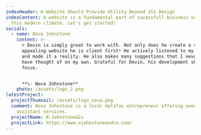 ```yaml
---
indexHeader: A Website Should Provide Utility Beyond Its Design
indexContent: A website is a fundamental part of sucessfull business venture in
  this modern climate. Let's get started!
socials:
  - name: Nova Johnstone
    content: >-
      > Devin is simply great to work with. Not only does he create a visually
      appealing website he is client first! He actively listened to my vision
      and made it a reality. He also makes many suggestions that I never would
      have thought of on my own. Grateful for Devin, his development skills and
      focus. 


      **\- Nova Johnstone**
    photo: /assets/logo_2.png
latestProject:
  projectThumnail: /assets/logo_nova.png
  comment: Nova Johnstone is a local Halifax entrepreneur offering executive
    assistant services.
  projectName: N.Johnstone&Co
  projectLink: https://www.njohnstoneandco.com/
---
```


